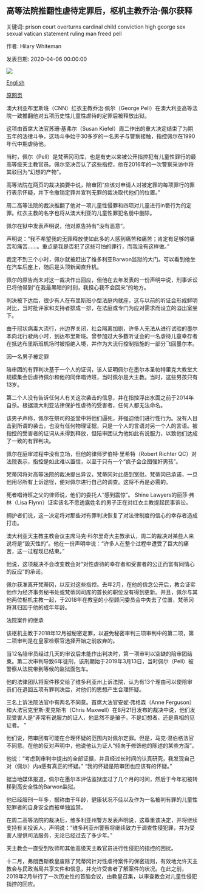 ## 高等法院推翻性虐待定罪后，枢机主教乔治·佩尔获释

关键词: prison court overturns cardinal child conviction high george sex sexual vatican statement ruling man freed pell

作者: Hilary Whiteman

发表日期: 2020-04-06 00:00:00

![](https://cdn.cnn.com/cnnnext/dam/assets/200407090653-03-cardinal-pell-release-0407-super-tease.jpg)

[English](Cardinal%20George%20Pell%20freed%20from%20prison%20after%20High%20Court%20overturns%20sex%20abuse%20conviction.md)

[原网页](https://edition.cnn.com/2020/04/06/australia/australia-cardinal-pell-high-court-hnk-intl/index.html)

澳大利亚布里斯班（CNN）红衣主教乔治·佩尔（George Pell）在澳大利亚高等法院一致推翻他对五项历史性儿童性虐待的定罪后被释放出狱。

这项由首席大法官苏珊·基弗尔（Susan Kiefel）周二作出的重大决定结束了为期五年的法律斗争，这场斗争始于30多岁的一名男子与警察接触，指控佩尔在1990年代中期虐待他。

当时，佩尔（Pell）是梵蒂冈司库，也是有史以来被公开指控犯有儿童性罪行的最高等级天主教官员。佩尔坚决否认了这些指控，他在2016年的一次警察采访中将其驳回为“幻想的产物”。

高等法院在两页的裁决摘要中说，陪审团“应该对申请人对被定罪的每项罪行的罪行表示怀疑，并下令撤销定罪并宣判无罪的裁决取代他们的位置。”

周二高等法院的裁决推翻了他对一项儿童性侵罪和四项对儿童进行in亵行为的定罪。红衣主教的名字也将从澳大利亚的儿童性罪犯名册中删除。

佩尔在狱中发表声明说，他对原告持有“没有恶意”。

声明说：“我不希望我的无罪释放使如此多的人感到痛苦和痛苦；肯定有足够的痛苦和痛苦……。重点是我是否犯了这些可怕的罪行，而我没有这样做。”

裁定不到三个小时，佩尔就被赶出了维多利亚Barwon监狱的大门。可以看到他坐在汽车后座上，随后是头顶新闻直升机。

佩尔的原告尚未对这一裁决作出回应，但他在去年发表的一份声明中说，刑事诉讼已将他带到“在我最黑暗的时刻，我担心我不会回来”的地方。

判决被下达后，很少有人在布里斯班小型法庭内就座，这与以前的听证会形成鲜明对比，当时批评家和支持者排成一排，在法庭或专门为应对需求而设立的溢出室坐下。

由于冠状病毒大流行，州边界关闭，社会隔离加剧，许多人无法从进行试验的墨尔本向北行驶两小时，到达布里斯班。曾参加过大多数听证会的一名虐待儿童幸存者在抵达布里斯班机场时被拒绝入境，并作为大流行控制措施的一部分飞回墨尔本。

因一名男子被定罪

陪审团的有罪判决基于一个人的证词，该人证明佩尔在墨尔本圣帕特里克大教堂大规模集会后虐待佩尔和他的同伴唱诗班，当时佩尔是大主教。当时，这些男孩只有13岁。

第二个人没有告诉任何人有关这次袭击的信息，并在指控浮出水面之前于2014年自杀。根据澳大利亚法律保护性虐待的受害者，任何人都无法命名。

该男子声称，佩尔在祭司的圣堂中将他们逼死，并强迫他们进行性行为。没有人目击到所谓的袭击，也没有任何物理证据，只是一个人的言语对另一个人的言语。被指控的受害者的证词从未得到释放，但陪审团认为他如此有说服力，以致他们达成了一致的有罪判决。

佩尔在庭审过程中没有立场，但他的律师罗伯特·里希特（Robert Richter QC）对法院表示，指控是如此难以置信，以至于只有一个“疯子会企图强奸男孩”。

梵蒂冈将对高等法院的裁决提出异议，梵蒂冈对此感到宽慰。梵蒂冈已承诺，一旦他用尽所有上诉途径，便对佩尔进行自己的调查。这将不再是必需的。

死者唱诗班之父的律师说，他们的委托人“感到震惊”。 Shine Lawyers的丽莎·弗林（Lisa Flynn）证实该名不愿透露姓名的男子正在对红衣主教提起民事诉讼。

拥护者们说，这一决定将对那些对有罪判决恢复了对法律制度的信心的幸存者造成打击。

澳大利亚天主教主教会议主席马克·科尔里奇大主教承认，周二的裁决对某些人来说将是“毁灭性的”。他在一份声明中说：“许多人在整个过程中遭受了巨大的痛苦，这一过程现已结束。”

他说，这项裁决不会改变教会对“对性虐待的幸存者和受害者的公正而富有同情心的反应”的承诺。

佩尔获准离开梵蒂冈，以反对这些指控。去年2月，在他的信念公开后，教会证实他作为经济事务秘书处或梵蒂冈司库的首长的职位没有得到更新。并且，佩尔与其他两位枢机主教一起，于2018年在教皇的小型顾问委员会中失去了位置，梵蒂冈将其归因于他的成年年龄。

法院案件的继承

该枢机主教于2018年12月被秘密定罪，以避免秘密审判三项审判中的第二项，第二项审判是在皇家检察官选择开始之前放弃的。

当12名陪审员经过几天的审议后未能作出判决时，第一项审判以空缺的陪审团结束。第二次审判导致6年徒刑，该刑期始于2019年3月13日，当时佩尔（Pell）被警察从法院带到等候的监狱面包车。

他的法律团队将案件移交给了维多利亚州上诉法院，认为有13个理由可以使陪审员们在退回五项有罪判决后，对他们的思想产生合理怀疑。

三名上诉法院法官中有两名不同意。首席大法官安妮·弗格森（Anne Ferguson）和大法官克里斯·麦克斯韦（Chris Maxwell）在8月21日发布的裁决中说，他们发现受害人是“非常有说服力的证人，他显然不是骗子，不是幻想者，还是真相的见证者。 ”

他们说，陪审团有可能在合理怀疑的范围内对佩尔定罪。但是，马克·温伯格法官不同意。在他的反对声明中，他说他认为证人“倾向于修饰他的陈述的某些方面”。

他说：“考虑到审判中提出的全部证据，并且经过长时间的认真研究，我发现自己对（佩尔）内a感有真正的怀疑。” “我的怀疑是陪审团也应该有的怀疑。”

据当地媒体报道，佩尔在墨尔本评估监狱度过了几个月的时间，然后于今年初被转移到高安全性的Barwon监狱。

他已经服刑一年多，据称由于年龄，健康状况不佳以及作为一名被判有罪的儿童性犯罪者的自身安全而被单独监禁。

在周二高等法院的裁决后，维多利亚州警方发表声明说，这尊重该决定，并将继续支持有关投诉人。声明说：“维多利亚州警察将继续致力于调查性侵犯罪，并为受害人提供司法服务，无论已经过去了多少年。”

天主教会一直受到牧师和其他高级天主教官员进行性侵犯的指控的困扰。

十二月，弗朗西斯教皇废除了梵蒂冈针对性虐待案件的保密规则，有效地允许天主教会与民政当局共享文件和信息，并允许受害者了解案件的状况。在此之前，2019年2月举行了一次历史性的首脑会议，由教皇召集，以审查教会对儿童性侵犯指控的回应。